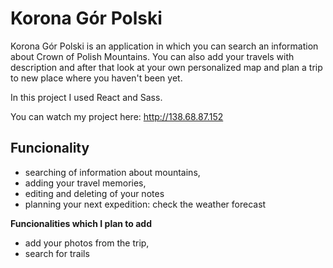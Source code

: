 # Korona Gór Polski
Korona Gór Polski is an application in which you can search an information about Crown of Polish Mountains. You can also add your travels with description and after that look at your own personalized map and plan a trip to new place where you haven't been yet.

In this project I used React and Sass.

You can watch my project here: http://138.68.87.152

## Funcionality
- searching of information about mountains,
- adding your travel memories,
- editing and deleting of your notes
- planning your next expedition: check the weather forecast

**Funcionalities which I plan to add**
- add your photos from the trip,
- search for trails

